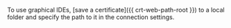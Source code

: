To use graphical IDEs, [save a certificate]({{ crt-web-path-root }}) to a local folder and specify the path to it in the connection settings.
